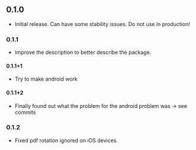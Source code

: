 ## 0.1.0

- Initial release. Can have some stability issues. Do not use in production!

### 0.1.1

- Improve the description to better describe the package.

#### 0.1.1+1

- Try to make android work

#### 0.1.1+2

- Finally found out what the problem for the android problem was -> see commits

### 0.1.2

- Fixed pdf rotation ignored on iOS devices.
